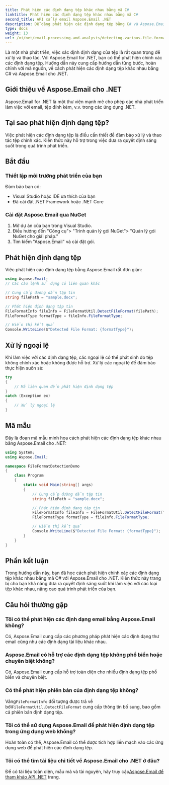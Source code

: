 ```yaml
---
title: Phát hiện các định dạng tệp khác nhau bằng mã C#
linktitle: Phát hiện các định dạng tệp khác nhau bằng mã C#
second_title: API xử lý email Aspose.Email .NET
description: Dễ dàng phát hiện các định dạng tệp bằng C# và Aspose.Email cho .NET. Hướng dẫn từng bước và ví dụ về mã. Khám phá ngay bây giờ!
type: docs
weight: 13
url: /vi/net/email-processing-and-analysis/detecting-various-file-formats-using-csharp-code/
---
```


Là một nhà phát triển, việc xác định định dạng của tệp là rất quan trọng để xử lý và thao tác. Với Aspose.Email for .NET, bạn có thể phát hiện chính xác các định dạng tệp. Hướng dẫn này cung cấp hướng dẫn từng bước, hoàn chỉnh với mã nguồn, về cách phát hiện các định dạng tệp khác nhau bằng C# và Aspose.Email cho .NET.

## Giới thiệu về Aspose.Email cho .NET

Aspose.Email for .NET là một thư viện mạnh mẽ cho phép các nhà phát triển làm việc với email, tệp đính kèm, v.v. trong các ứng dụng .NET.

## Tại sao phát hiện định dạng tệp?

Việc phát hiện các định dạng tệp là điều cần thiết để đảm bảo xử lý và thao tác tệp chính xác. Kiến thức này hỗ trợ trong việc đưa ra quyết định sáng suốt trong quá trình phát triển.

## Bắt đầu

### Thiết lập môi trường phát triển của bạn

Đảm bảo bạn có:
- Visual Studio hoặc IDE ưa thích của bạn
- Đã cài đặt .NET Framework hoặc .NET Core

### Cài đặt Aspose.Email qua NuGet

1. Mở dự án của bạn trong Visual Studio.
2. Điều hướng đến "Công cụ"> "Trình quản lý gói NuGet"> "Quản lý gói NuGet cho giải pháp."
3. Tìm kiếm "Aspose.Email" và cài đặt gói.

## Phát hiện định dạng tệp

Việc phát hiện các định dạng tệp bằng Aspose.Email rất đơn giản:

```csharp
using Aspose.Email;
// Các câu lệnh sử dụng có liên quan khác

// Cung cấp đường dẫn tập tin
string filePath = "sample.docx";

// Phát hiện định dạng tập tin
FileFormatInfo fileInfo = FileFormatUtil.DetectFileFormat(filePath);
FileFormatType formatType = fileInfo.FileFormatType;

// Hiển thị kết quả
Console.WriteLine($"Detected File Format: {formatType}");
```

## Xử lý ngoại lệ

Khi làm việc với các định dạng tệp, các ngoại lệ có thể phát sinh do tệp không chính xác hoặc không được hỗ trợ. Xử lý các ngoại lệ để đảm bảo thực hiện suôn sẻ:

```csharp
try
{
    // Mã liên quan đến phát hiện định dạng tệp
}
catch (Exception ex)
{
    // Xử lý ngoại lệ
}
```

## Mã mẫu

Đây là đoạn mã mẫu minh họa cách phát hiện các định dạng tệp khác nhau bằng Aspose.Email cho .NET:

```csharp
using System;
using Aspose.Email;

namespace FileFormatDetectionDemo
{
    class Program
    {
        static void Main(string[] args)
        {
            // Cung cấp đường dẫn tập tin
            string filePath = "sample.docx";

            // Phát hiện định dạng tập tin
            FileFormatInfo fileInfo = FileFormatUtil.DetectFileFormat(filePath);
            FileFormatType formatType = fileInfo.FileFormatType;

            // Hiển thị kết quả
            Console.WriteLine($"Detected File Format: {formatType}");
        }
    }
}
```

## Phần kết luận

Trong hướng dẫn này, bạn đã học cách phát hiện chính xác các định dạng tệp khác nhau bằng mã C# với Aspose.Email cho .NET. Kiến thức này trang bị cho bạn khả năng đưa ra quyết định sáng suốt khi làm việc với các loại tệp khác nhau, nâng cao quá trình phát triển của bạn.

## Câu hỏi thường gặp

### Tôi có thể phát hiện các định dạng email bằng Aspose.Email không?

Có, Aspose.Email cung cấp các phương pháp phát hiện các định dạng thư email cũng như các định dạng tài liệu khác nhau.

### Aspose.Email có hỗ trợ các định dạng tệp không phổ biến hoặc chuyên biệt không?

Có, Aspose.Email cung cấp hỗ trợ toàn diện cho nhiều định dạng tệp phổ biến và chuyên biệt.

### Có thể phát hiện phiên bản của định dạng tệp không?

 Vâng`FileFormatInfo` đối tượng được trả về bởi`FileFormatUtil.DetectFileFormat` cung cấp thông tin bổ sung, bao gồm cả phiên bản định dạng tệp.

### Tôi có thể sử dụng Aspose.Email để phát hiện định dạng tệp trong ứng dụng web không?

Hoàn toàn có thể, Aspose.Email có thể được tích hợp liền mạch vào các ứng dụng web để phát hiện các định dạng tệp.

### Tôi có thể tìm tài liệu chi tiết về Aspose.Email cho .NET ở đâu?

 Để có tài liệu toàn diện, mẫu mã và tài nguyên, hãy truy cập[Aspose.Email để tham khảo API .NET](https://reference.aspose.com/email/net) trang.